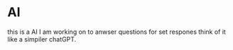 # AI
this is a AI I am working on to anwser questions for set respones think of it like a simpiler chatGPT.
